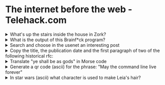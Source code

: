 # The internet before the web - Telehack.com
<details><summary>What's up the stairs inside the house in Zork?</summary>
<p>
Attic
There is a square brick here which feels like clay.
A large coil of rope is lying in the corner.
On a table is a nasty-looking knife.

![image](https://user-images.githubusercontent.com/84192821/214419105-d13039f2-3319-488d-94a1-a5d3ba8cf7a7.png)
![image (1)](https://user-images.githubusercontent.com/84192821/214419137-30350d71-b226-4221-b34c-88a3d661b656.png)
![image (2)](https://user-images.githubusercontent.com/84192821/214419216-f4925974-cdc6-47c4-941f-34acdda88ef2.png)
</p>
</details>

<details><summary>What is the output of this Brainf*ck program?</summary>
<p>
++++++++++[>+++++++>++++++++++>+++>+<<<<-]>++.>+.+++++++..+++.>++.<<+++++++++++++++.>.+++.------.--------.>+.>.
Hello World!

![image (3)](https://user-images.githubusercontent.com/84192821/214429724-487e57c7-6a63-4743-914d-acb1db3f0515.png)
</p>
</details>

<details><summary>Search and choose in the usenet an interesting post</summary>
<p>
Subject: mi and virtual functions/ambiguity

![image (4)](https://user-images.githubusercontent.com/84192821/214430714-d29efa16-1659-4187-b740-ac452e417274.png)
</p>
</details>

<details><summary>Copy the title, the publication date and the first paragraph of two of the following historical rfc:</summary>
<p>
  
- 318
![1a](https://user-images.githubusercontent.com/84192821/214432339-0179a799-ecbb-40c4-b1bf-1888372cbabb.png)
  
- 675
![1b](https://user-images.githubusercontent.com/84192821/214432675-42322a8e-d711-41c0-ba81-f9d6d7591d6b.png)

- 791
![1c](https://user-images.githubusercontent.com/84192821/214433070-47dc593b-5d91-45ae-ba85-e6cbaebe686d.png)

- 793
![1d](https://user-images.githubusercontent.com/84192821/214433122-3258fad3-7242-484f-a7eb-fa1bf0e0a72c.png)

- 819
![1e](https://user-images.githubusercontent.com/84192821/214433363-2c1f9cbd-70c3-4854-96be-78bc9b32f7be.png)

- 1034
![1f](https://user-images.githubusercontent.com/84192821/214433431-7a460fe9-9659-4362-b899-f85aadb44304.png)

- 1855
![1g](https://user-images.githubusercontent.com/84192821/214433728-bf965ba7-aa6c-490c-9a46-496f639f2414.png)

- 2324
![1h](https://user-images.githubusercontent.com/84192821/214433800-30b3635e-cc39-4069-89a3-9d643c120c90.png)

</p>
</details>

<details><summary>Translate "ye shall be as gods" in Morse code</summary>
<p>

![unnamed](https://user-images.githubusercontent.com/84192821/214435498-4e544add-2835-4b62-94c3-6f97311ac3e4.png)
  
</p>
</details>

<details><summary>Generate a qr code (ascii) for the phrase: "May the command line live forever"</summary>
<p>
  
![unnamed (1)](https://user-images.githubusercontent.com/84192821/214436062-1a4caa95-81d7-4117-9672-b40b5e77c1c1.png)

</p>
</details>

<details><summary>In star wars (ascii) what character is used to make Leia's hair?</summary>
<p>
The characters are "@", "`", "=" y "("
  
![image (5)](https://user-images.githubusercontent.com/84192821/214436684-75100662-9f2b-4f1e-bf7d-9962d6780392.png)

</p>
</details>
